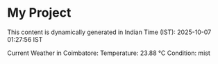 # My Project

This content is dynamically generated in Indian Time (IST): 2025-10-07 01:27:56 IST


Current Weather in Coimbatore:
Temperature: 23.88 °C
Condition: mist
